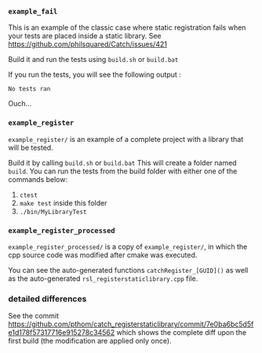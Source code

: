 ### `example_fail`
This is an example of the classic case where static registration fails when your tests are placed inside a static library.
See https://github.com/philsquared/Catch/issues/421

Build it and run the tests using `build.sh` or `build.bat`

If you run the tests, you will see the following output :
```
No tests ran
```

Ouch...

### `example_register`
`example_register/` is an example of a complete project with a library that will be tested.

Build it by calling `build.sh` or `build.bat`
This will create a folder named `build`. 
You can run the tests from the build folder with either one of the commands below: 
1. `ctest` 
2. `make test` inside this folder
3. `./bin/MyLibraryTest`


### `example_register_processed`
`example_register_processed/` is a copy of `example_register/`, in which the cpp source code was modified after cmake was executed.

You can see the auto-generated functions `catchRegister_[GUID]()` as well as the auto-generated `rsl_registerstaticlibrary.cpp` file.


### detailed differences

See the commit https://github.com/pthom/catch_registerstaticlibrary/commit/7e0ba6bc5d5fe1d178f57317716e915278c34562
which shows the complete diff upon the first build (the modification are applied only once).

